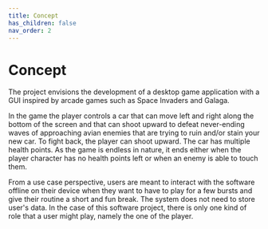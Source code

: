 ```yaml
---
title: Concept
has_children: false
nav_order: 2
---
```


# Concept

The project envisions the development of a desktop game application with a GUI inspired by arcade games such as Space Invaders and Galaga.

In the game the player controls a car that can move left and right along the bottom of the screen and that can shoot upward to defeat never-ending waves of approaching avian enemies that are trying to ruin and/or stain your new car. To fight back, the player can shoot upward. The car has multiple health points. As the game is endless in nature, it ends either when the player character has
no health points left or when an enemy is able to touch them.

From a use case perspective, users are meant to interact with the software offline on their device when they want to have to play for a few bursts and give their routine a short and fun break.
The system does not need to store user's data.
In the case of this software project, there is only one kind of role that a user might play, namely the one of the player.
